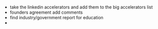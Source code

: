 - take the linkedin accelerators and add them to the big accelerators list
- founders agreement add comments
- find industry/government report for education
- 